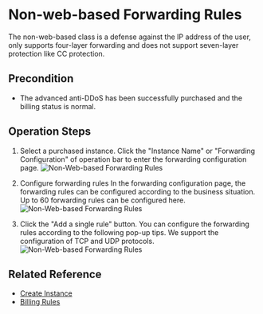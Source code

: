 # Non-web-based Forwarding Rules

The non-web-based class is a defense against the IP address of the user, only supports four-layer forwarding and does not support seven-layer protection like CC protection.

## Precondition
- The advanced anti-DDoS has been successfully purchased and the billing status is normal.

## Operation Steps
1. Select a purchased instance. Click the "Instance Name" or "Forwarding Configuration" of operation bar to enter the forwarding configuration page.
![Non-Web-based Forwarding Rules](https://github.com/jdcloudcom/cn/blob/edit/image/Advanced%20Anti-DDoS/non-web%2001.png)

2. Configure forwarding rules
In the forwarding configuration page, the forwarding rules can be configured according to the business situation. Up to 60 forwarding rules can be configured here.
![Non-Web-based Forwarding Rules](https://github.com/jdcloudcom/cn/blob/edit/image/Advanced%20Anti-DDoS/non-web%2002.png)

3. Click the "Add a single rule" button.
You can configure the forwarding rules according to the following pop-up tips. We support the configuration of TCP and UDP protocols.
![Non-Web-based Forwarding Rules](https://github.com/jdcloudcom/cn/blob/edit/image/Advanced%20Anti-DDoS/non-web%2003.png)


## Related Reference

- [Create Instance](Create-Instance.md)
- [Billing Rules](../../Pricing/Billing-Rules.md)

